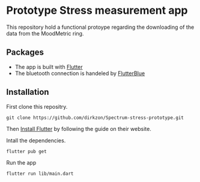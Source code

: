 # Prototype Stress measurement app

This repository hold a functional protoype regarding 
the downloading of the data from the MoodMetric ring.

## Packages
- The app is built with [Flutter](https://flutter.dev/)
- The bluetooth connection is handeled by [FlutterBlue](https://pub.dev/packages/flutter_blue)

## Installation
First clone this repositry.

`git clone https://github.com/dirkzon/Spectrum-stress-prototype.git`

Then [Install Flutter](https://docs.flutter.dev/get-started/install) by following the guide on their website.

Intall the dependencies.

`flutter pub get`

Run the app

`flutter run lib/main.dart`
